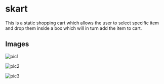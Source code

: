 # skart
This is a static shopping cart which allows the user to select specific item and drop them inside a box which will in turn add the item to cart. 
## Images 

![pic1](https://user-images.githubusercontent.com/26873907/31015202-699b979e-a50e-11e7-8719-0dff148011f9.png)

![pic2](https://user-images.githubusercontent.com/26873907/31015209-71eeaee0-a50e-11e7-983d-c1c0b60f0745.png)

![pic3](https://user-images.githubusercontent.com/26873907/31015217-80467cc0-a50e-11e7-9f8d-020718d629cd.png)

